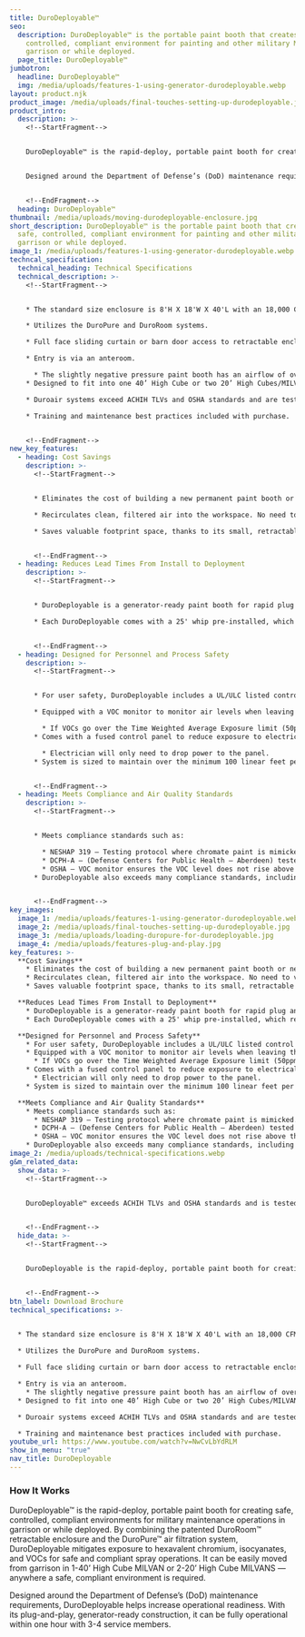```yaml
---
title: DuroDeployable™
seo:
  description: DuroDeployable™ is the portable paint booth that creates a safe,
    controlled, compliant environment for painting and other military MRO in
    garrison or while deployed.
  page_title: DuroDeployable™
jumbotron:
  headline: DuroDeployable™
  img: /media/uploads/features-1-using-generator-durodeployable.webp
layout: product.njk
product_image: /media/uploads/final-touches-setting-up-durodeployable.jpg
product_intro:
  description: >-
    <!--StartFragment-->


    DuroDeployable™ is the rapid-deploy, portable paint booth for creating safe, controlled, compliant environments for military maintenance operations in garrison or while deployed. By combining the patented DuroRoom™ retractable enclosure and the DuroPure™ air filtration system, DuroDeployable mitigates exposure to hexavalent chromium, isocyanates, and VOCs for safe and compliant spray operations. It can be easily moved from garrison in 1-40’ High Cube MILVAN or 2-20’ High Cube MILVANS — anywhere a safe, compliant environment is required.


    Designed around the Department of Defense’s (DoD) maintenance requirements, DuroDeployable helps increase operational readiness. With its plug-and-play, generator-ready construction, it can be fully operational within one hour with 3-4 service members.


    <!--EndFragment-->
  heading: DuroDeployable™
thumbnail: /media/uploads/moving-durodeployable-enclosure.jpg
short_description: DuroDeployable™ is the portable paint booth that creates a
  safe, controlled, compliant environment for painting and other military MRO in
  garrison or while deployed.
image_1: /media/uploads/features-1-using-generator-durodeployable.webp
techncal_specification:
  technical_heading: Technical Specifications
  technical_description: >-
    <!--StartFragment-->


    * The standard size enclosure is 8'H X 18'W X 40'L with an 18,000 CFM DuroPure unit (includes 25’L whip).

    * Utilizes the DuroPure and DuroRoom systems.

    * Full face sliding curtain or barn door access to retractable enclosure.

    * Entry is via an anteroom.

      * The slightly negative pressure paint booth has an airflow of over 100 FPM at intake filters.
    * Designed to fit into one 40’ High Cube or two 20’ High Cubes/MILVANs.

    * Duroair systems exceed ACHIH TLVs and OSHA standards and are tested and verified by DCPH-A.

    * Training and maintenance best practices included with purchase.


    <!--EndFragment-->
new_key_features:
  - heading: Cost Savings
    description: >-
      <!--StartFragment-->


      * Eliminates the cost of building a new permanent paint booth or new infrastructure within a hangar or facility.

      * Recirculates clean, filtered air into the workspace. No need to vent to the exterior, thereby reducing energy costs.

      * Saves valuable footprint space, thanks to its small, retractable design.


      <!--EndFragment-->
  - heading: Reduces Lead Times From Install to Deployment
    description: >-
      <!--StartFragment-->


      * DuroDeployable is a generator-ready paint booth for rapid plug and play.

      * Each DuroDeployable comes with a 25' whip pre-installed, which reduces installation time. Customer electrician can add a plug to the end of the whip or remove if desired.


      <!--EndFragment-->
  - heading: Designed for Personnel and Process Safety
    description: >-
      <!--StartFragment-->


      * For user safety, DuroDeployable includes a UL/ULC listed control panel and 1’’ air solenoid interlocked with a fan.

      * Equipped with a VOC monitor to monitor air levels when leaving the exhaust. It is interlocked with spray air.

        * If VOCs go over the Time Weighted Average Exposure limit (50ppm), the air to the spray gun will shut off but the fans will continue to run with the filters cleaning the air.
      * Comes with a fused control panel to reduce exposure to electrical hazards.

        * Electrician will only need to drop power to the panel.
      * System is sized to maintain over the minimum 100 linear feet per minute at the intake filters, therefore keeping the conditions well below the 25% lower explosion limit.


      <!--EndFragment-->
  - heading: Meets Compliance and Air Quality Standards
    description: >-
      <!--StartFragment-->


      * Meets compliance standards such as:

        * NESHAP 319 – Testing protocol where chromate paint is mimicked. This test verifies an air filtration system meets minimum efficiency requirements.
        * DCPH-A – (Defense Centers for Public Health – Aberdeen) tested and verified by U.S. Army Engineers and Industrial Hygienists.
        * OSHA – VOC monitor ensures the VOC level does not rise above the allowable amount in an 8-hour time period (50ppm).
      * DuroDeployable also exceeds many compliance standards, including containment of particulate levels for safeguarding personnel against hexavalent chromium.


      <!--EndFragment-->
key_images:
  image_1: /media/uploads/features-1-using-generator-durodeployable.webp
  image_2: /media/uploads/final-touches-setting-up-durodeployable.jpg
  image_3: /media/uploads/loading-duropure-for-durodeployable.jpg
  image_4: /media/uploads/features-plug-and-play.jpg
key_features: >-
  **Cost Savings**
    * Eliminates the cost of building a new permanent paint booth or new infrastructure within a hangar or facility.
    * Recirculates clean, filtered air into the workspace. No need to vent to the exterior, thereby reducing energy costs.
    * Saves valuable footprint space, thanks to its small, retractable design.

  **Reduces Lead Times From Install to Deployment**
    * DuroDeployable is a generator-ready paint booth for rapid plug and play.
    * Each DuroDeployable comes with a 25' whip pre-installed, which reduces installation time. Customer electrician can add a plug to the end of the whip or remove if desired.

  **Designed for Personnel and Process Safety**
    * For user safety, DuroDeployable includes a UL/ULC listed control panel and 1’’ air solenoid interlocked with a fan.
    * Equipped with a VOC monitor to monitor air levels when leaving the exhaust. It is interlocked with spray air.
      * If VOCs go over the Time Weighted Average Exposure limit (50ppm), the air to the spray gun will shut off but the fans will continue to run with the filters cleaning the air.
    * Comes with a fused control panel to reduce exposure to electrical hazards.
      * Electrician will only need to drop power to the panel.
    * System is sized to maintain over the minimum 100 linear feet per minute at the intake filters, therefore keeping the conditions well below the 25% lower explosion limit.

  **Meets Compliance and Air Quality Standards**
    * Meets compliance standards such as:
      * NESHAP 319 – Testing protocol where chromate paint is mimicked. This test verifies an air filtration system meets minimum efficiency requirements.
      * DCPH-A – (Defense Centers for Public Health – Aberdeen) tested and verified by U.S. Army Engineers and Industrial Hygienists.
      * OSHA – VOC monitor ensures the VOC level does not rise above the allowable amount in an 8-hour time period (50ppm).
    * DuroDeployable also exceeds many compliance standards, including containment of particulate levels for safeguarding personnel against hexavalent chromium.
image_2: /media/uploads/technical-specifications.webp
g&m_related_data:
  show_data: >-
    <!--StartFragment-->


    DuroDeployable™ exceeds ACHIH TLVs and OSHA standards and is tested and verified by DCPH-A.


    <!--EndFragment-->
  hide_data: >-
    <!--StartFragment-->


    DuroDeployable is the rapid-deploy, portable paint booth for creating safe, controlled, compliant environments for military maintenance operations in garrison or while deployed. It can be fully operational in one hour with 3-4 service members. DuroDeployable mitigates exposure to hexavalent chromium, isocyanates, and VOCs for safe and compliant spray operations. It can be easily moved from garrison in 1-40’ High Cube MILVAN or 2-20’ High Cube MILVANS — anywhere a safe, compliant environment is required.


    <!--EndFragment-->
btn_label: Download Brochure
technical_specifications: >-
  

  * The standard size enclosure is 8'H X 18'W X 40'L with an 18,000 CFM DuroPure unit (includes 25’L whip).

  * Utilizes the DuroPure and DuroRoom systems.

  * Full face sliding curtain or barn door access to retractable enclosure.

  * Entry is via an anteroom.
    * The slightly negative pressure paint booth has an airflow of over 100 FPM at intake filters.
  * Designed to fit into one 40’ High Cube or two 20’ High Cubes/MILVANs.

  * Duroair systems exceed ACHIH TLVs and OSHA standards and are tested and verified by DCPH-A.

  * Training and maintenance best practices included with purchase.
youtube_url: https://www.youtube.com/watch?v=NwCvLbYdRLM
show_in_menu: "true"
nav_title: DuroDeployable
---
```

### How It Works

DuroDeployable™ is the rapid-deploy, portable paint booth for creating safe, controlled, compliant environments for military maintenance operations in garrison or while deployed. By combining the patented DuroRoom™ retractable enclosure and the DuroPure™ air filtration system, DuroDeployable mitigates exposure to hexavalent chromium, isocyanates, and VOCs for safe and compliant spray operations. It can be easily moved from garrison in 1-40’ High Cube MILVAN or 2-20’ High Cube MILVANS — anywhere a safe, compliant environment is required.

Designed around the Department of Defense’s (DoD) maintenance requirements, DuroDeployable helps increase operational readiness. With its plug-and-play, generator-ready construction, it can be fully operational within one hour with 3-4 service members.